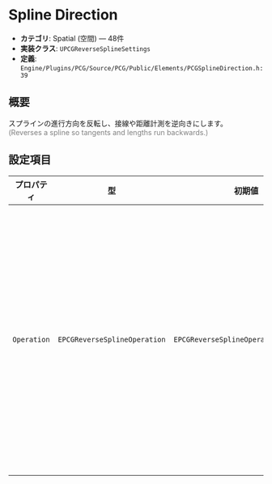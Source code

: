 # Spline Direction

- **カテゴリ**: Spatial (空間) — 48件
- **実装クラス**: `UPCGReverseSplineSettings`
- **定義**: `Engine/Plugins/PCG/Source/PCG/Public/Elements/PCGSplineDirection.h:39`

## 概要

スプラインの進行方向を反転し、接線や距離計測を逆向きにします。<br><span style='color:gray'>(Reverses a spline so tangents and lengths run backwards.)</span>

## 設定項目


| プロパティ | 型 | 初期値 | 説明 |
| --- | --- | --- | --- |
| `Operation` | `EPCGReverseSplineOperation` | `EPCGReverseSplineOperation::Reverse` | スプラインの向きをどのように扱うか（反転のみ、属性書き込み付きなど）を指定します。 |
